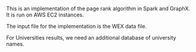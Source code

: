 
This is an implementation of the page rank algorithm in Spark and GraphX. It is run on AWS EC2 instances. 

The input file for the implementation is the WEX data file.

For Universities results, we need an additional database of university names.